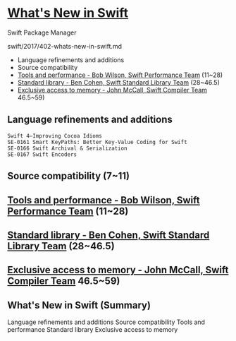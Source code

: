 # [What's New in Swift](https://developer.apple.com/videos/play/wwdc2017/402/)


Swift Package Manager



swift/2017/402-whats-new-in-swift.md


* Language refinements and additions
* Source compatibility
* [Tools and performance - Bob Wilson, Swift Performance Team](402-2-tools-and-performance.md) (11~28)
* [Standard library - Ben Cohen, Swift Standard Library Team](402-3-standard-library.md) (28~46.5)
* [Exclusive access to memory - John McCall, Swift Compiler Team](402-4-exclusive-access-to-memory.md) 46.5~59)


## Language refinements and additions

```
Swift 4—Improving Cocoa Idioms
SE-0161 Smart KeyPaths: Better Key-Value Coding for Swift
SE-0166 Swift Archival & Serialization
SE-0167 Swift Encoders
```


## Source compatibility (7~11)


## [Tools and performance - Bob Wilson, Swift Performance Team](402-2-tools-and-performance.md) (11~28)

## [Standard library - Ben Cohen, Swift Standard Library Team](402-3-standard-library.md) (28~46.5)


## [Exclusive access to memory - John McCall, Swift Compiler Team](402-4-exclusive-access-to-memory.md) 46.5~59)



## What's New in Swift (Summary)
Language refinements and additions Source compatibility
Tools and performance
Standard library
Exclusive access to memory
